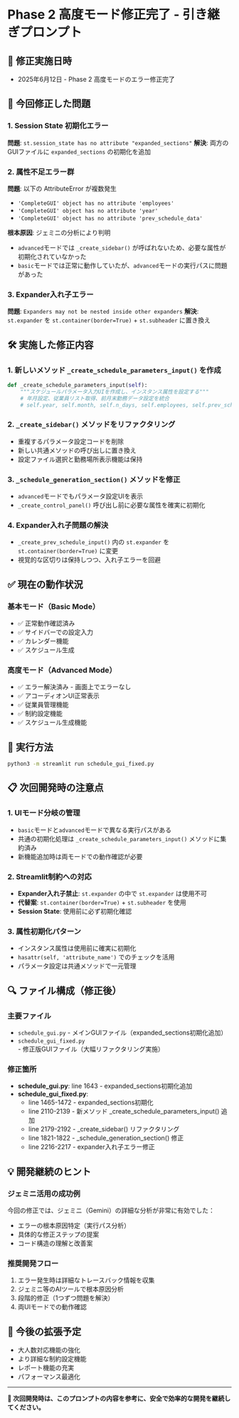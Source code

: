 # Phase 2 高度モード修正完了 - 引き継ぎプロンプト

## 📅 修正実施日時
- 2025年6月12日 - Phase 2 高度モードのエラー修正完了

## 🔧 今回修正した問題

### 1. Session State 初期化エラー
**問題**: `st.session_state has no attribute "expanded_sections"`
**解決**: 両方のGUIファイルに `expanded_sections` の初期化を追加

### 2. 属性不足エラー群
**問題**: 以下の AttributeError が複数発生
- `'CompleteGUI' object has no attribute 'employees'`
- `'CompleteGUI' object has no attribute 'year'`
- `'CompleteGUI' object has no attribute 'prev_schedule_data'`

**根本原因**: ジェミニの分析により判明
- `advanced`モードでは `_create_sidebar()` が呼ばれないため、必要な属性が初期化されていなかった
- `basic`モードでは正常に動作していたが、`advanced`モードの実行パスに問題があった

### 3. Expander入れ子エラー
**問題**: `Expanders may not be nested inside other expanders`
**解決**: `st.expander` を `st.container(border=True)` + `st.subheader` に置き換え

## 🛠️ 実施した修正内容

### 1. 新しいメソッド `_create_schedule_parameters_input()` を作成
```python
def _create_schedule_parameters_input(self):
    """スケジュールパラメータ入力UIを作成し、インスタンス属性を設定する"""
    # 年月設定、従業員リスト取得、前月末勤務データ設定を統合
    # self.year, self.month, self.n_days, self.employees, self.prev_schedule_data を初期化
```

### 2. `_create_sidebar()` メソッドをリファクタリング
- 重複するパラメータ設定コードを削除
- 新しい共通メソッドの呼び出しに置き換え
- 設定ファイル選択と勤務場所表示機能は保持

### 3. `_schedule_generation_section()` メソッドを修正
- `advanced`モードでもパラメータ設定UIを表示
- `_create_control_panel()` 呼び出し前に必要な属性を確実に初期化

### 4. Expander入れ子問題の解決
- `_create_prev_schedule_input()` 内の `st.expander` を `st.container(border=True)` に変更
- 視覚的な区切りは保持しつつ、入れ子エラーを回避

## ✅ 現在の動作状況

### 基本モード（Basic Mode）
- ✅ 正常動作確認済み
- ✅ サイドバーでの設定入力
- ✅ カレンダー機能
- ✅ スケジュール生成

### 高度モード（Advanced Mode）  
- ✅ エラー解決済み - 画面上でエラーなし
- ✅ アコーディオンUI正常表示
- ✅ 従業員管理機能
- ✅ 制約設定機能
- ✅ スケジュール生成機能

## 🚀 実行方法
```bash
python3 -m streamlit run schedule_gui_fixed.py
```

## 📋 次回開発時の注意点

### 1. UIモード分岐の管理
- `basic`モードと`advanced`モードで異なる実行パスがある
- 共通の初期化処理は `_create_schedule_parameters_input()` メソッドに集約済み
- 新機能追加時は両モードでの動作確認が必要

### 2. Streamlit制約への対応
- **Expander入れ子禁止**: `st.expander` の中で `st.expander` は使用不可
- **代替案**: `st.container(border=True)` + `st.subheader` を使用
- **Session State**: 使用前に必ず初期化確認

### 3. 属性初期化パターン
- インスタンス属性は使用前に確実に初期化
- `hasattr(self, 'attribute_name')` でのチェックを活用
- パラメータ設定は共通メソッドで一元管理

## 🔍 ファイル構成（修正後）

### 主要ファイル
- `schedule_gui.py` - メインGUIファイル（expanded_sections初期化追加）
- `schedule_gui_fixed.py` - 修正版GUIファイル（大幅リファクタリング実施）

### 修正箇所
- **schedule_gui.py**: line 1643 - expanded_sections初期化追加
- **schedule_gui_fixed.py**: 
  - line 1465-1472 - expanded_sections初期化
  - line 2110-2139 - 新メソッド _create_schedule_parameters_input() 追加
  - line 2179-2192 - _create_sidebar() リファクタリング
  - line 1821-1822 - _schedule_generation_section() 修正
  - line 2216-2217 - expander入れ子エラー修正

## 💡 開発継続のヒント

### ジェミニ活用の成功例
今回の修正では、ジェミニ（Gemini）の詳細な分析が非常に有効でした：
- エラーの根本原因特定（実行パス分析）
- 具体的な修正ステップの提案
- コード構造の理解と改善案

### 推奨開発フロー
1. エラー発生時は詳細なトレースバック情報を収集
2. ジェミニ等のAIツールで根本原因分析
3. 段階的修正（1つずつ問題を解決）
4. 両UIモードでの動作確認

## 🎯 今後の拡張予定
- 大人数対応機能の強化
- より詳細な制約設定機能
- レポート機能の充実
- パフォーマンス最適化

---

**📝 次回開発時は、このプロンプトの内容を参考に、安全で効率的な開発を継続してください。**